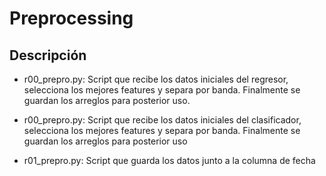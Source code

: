 # Preprocessing


## Descripción

* r00_prepro.py: Script que recibe los datos iniciales del regresor, selecciona los mejores features y separa por banda. Finalmente se guardan los arreglos para posterior uso.

* r00_prepro.py: Script que recibe los datos iniciales del clasificador, selecciona los mejores features y separa por banda. Finalmente se guardan los arreglos para posterior uso

* r01_prepro.py: Script que guarda los datos junto a la columna de fecha

